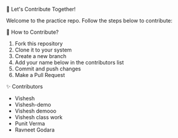  🚀 Let's Contribute Together!

Welcome to the practice repo. Follow the steps below to contribute:

 📌 How to Contribute?
1. Fork this repository
2. Clone it to your system
3. Create a new branch
4. Add your name below in the contributors list
5. Commit and push changes
6. Make a Pull Request

 ✨ Contributors
- Vishesh
- Vishesh-demo
- Vishesh demooo
- Vishesh class work
- Punit Verma 
- Ravneet Godara



